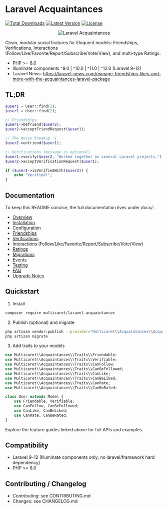 # Laravel Acquaintances

[![Total Downloads](https://img.shields.io/packagist/dt/multicaret/laravel-acquaintances.svg?style=flat-square)](https://packagist.org/packages/multicaret/laravel-acquaintances)
[![Latest Version](https://img.shields.io/github/release/multicaret/laravel-acquaintances.svg?style=flat-square)](https://github.com/multicaret/laravel-acquaintances/releases)
[![License](https://poser.pugx.org/multicaret/laravel-acquaintances/license.svg?style=flat-square)](https://packagist.org/packages/multicaret/laravel-acquaintances)

<p align="center"><img src="https://cdn.multicaret.com/packages/assets/img/laravel-acquaintances.svg?updated=3" alt="Laravel Acquaintances"></p>

Clean, modular social features for Eloquent models: Friendships, Verifications, Interactions (Follow/Like/Favorite/Report/Subscribe/Vote/View), and multi-type Ratings.

- PHP >= 8.0
- Illuminate components ^9.0 | ^10.0 | ^11.0 | ^12.0 (Laravel 9–12)
- Laravel News: https://laravel-news.com/manage-friendships-likes-and-more-with-the-acquaintances-laravel-package

## TL;DR

```php
$user1 = User::find(1);
$user2 = User::find(2);

// Friendships
$user1->befriend($user2);
$user2->acceptFriendRequest($user1);

// The messy breakup :(
$user2->unfriend($user1);

// Verifications (message is optional)
$user1->verify($user2, "Worked together on several Laravel projects.");
$user2->acceptVerificationRequest($user1);

if ($user1->isVerifiedWith($user2)) {
    echo "Verified!";
}
```

## Documentation

To keep this README concise, the full documentation lives under docs/:
- [Overview](docs/overview.md)
- [Installation](docs/installation.md)
- [Configuration](docs/configuration.md)
- [Friendships](docs/friendships.md)
- [Verifications](docs/verifications.md)
- [Interactions (Follow/Like/Favorite/Report/Subscribe/Vote/View)](docs/interactions.md)
- [Ratings](docs/ratings.md)
- [Migrations](docs/migrations.md)
- [Events](docs/events.md)
- [Testing](docs/testing.md)
- [FAQ](docs/faq.md)
- [Upgrade Notes](docs/upgrade.md)

## Quickstart

1) Install

```bash
composer require multicaret/laravel-acquaintances
```

2) Publish (optional) and migrate

```bash
php artisan vendor:publish --provider="Multicaret\\Acquaintances\\AcquaintancesServiceProvider"
php artisan migrate
```

3) Add traits to your models

```php
use Multicaret\\Acquaintances\\Traits\\Friendable;
use Multicaret\\Acquaintances\\Traits\\Verifiable;
use Multicaret\\Acquaintances\\Traits\\CanFollow;
use Multicaret\\Acquaintances\\Traits\\CanBeFollowed;
use Multicaret\\Acquaintances\\Traits\\CanLike;
use Multicaret\\Acquaintances\\Traits\\CanBeLiked;
use Multicaret\\Acquaintances\\Traits\\CanRate;
use Multicaret\\Acquaintances\\Traits\\CanBeRated;

class User extends Model {
    use Friendable, Verifiable;
    use CanFollow, CanBeFollowed;
    use CanLike, CanBeLiked;
    use CanRate, CanBeRated;
}
```

Explore the feature guides linked above for full APIs and examples.

## Compatibility

- Laravel 9–12 (Illuminate components only; no laravel/framework hard dependency)
- PHP >= 8.0

## Contributing / Changelog

- Contributing: see CONTRIBUTING.md
- Changes: see CHANGELOG.md
